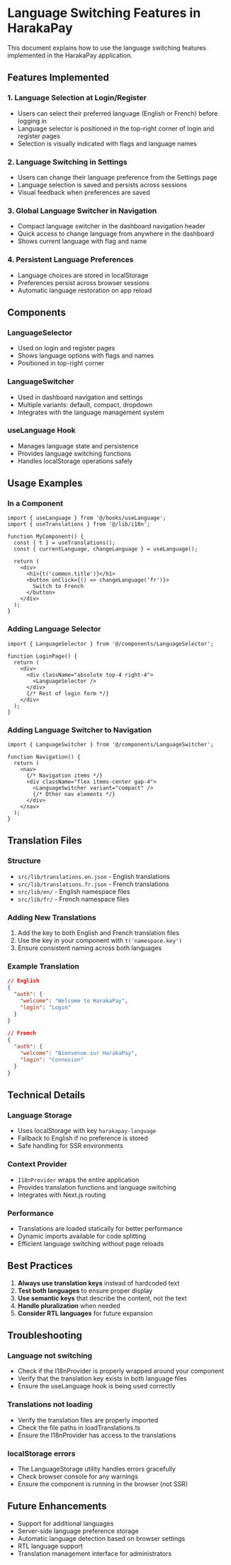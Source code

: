 # Language Switching Features in HarakaPay

This document explains how to use the language switching features implemented in the HarakaPay application.

## Features Implemented

### 1. Language Selection at Login/Register
- Users can select their preferred language (English or French) before logging in
- Language selector is positioned in the top-right corner of login and register pages
- Selection is visually indicated with flags and language names

### 2. Language Switching in Settings
- Users can change their language preference from the Settings page
- Language selection is saved and persists across sessions
- Visual feedback when preferences are saved

### 3. Global Language Switcher in Navigation
- Compact language switcher in the dashboard navigation header
- Quick access to change language from anywhere in the dashboard
- Shows current language with flag and name

### 4. Persistent Language Preferences
- Language choices are stored in localStorage
- Preferences persist across browser sessions
- Automatic language restoration on app reload

## Components

### LanguageSelector
- Used on login and register pages
- Shows language options with flags and names
- Positioned in top-right corner

### LanguageSwitcher
- Used in dashboard navigation and settings
- Multiple variants: default, compact, dropdown
- Integrates with the language management system

### useLanguage Hook
- Manages language state and persistence
- Provides language switching functions
- Handles localStorage operations safely

## Usage Examples

### In a Component
```tsx
import { useLanguage } from '@/hooks/useLanguage';
import { useTranslations } from '@/lib/i18n';

function MyComponent() {
  const { t } = useTranslations();
  const { currentLanguage, changeLanguage } = useLanguage();

  return (
    <div>
      <h1>{t('common.title')}</h1>
      <button onClick={() => changeLanguage('fr')}>
        Switch to French
      </button>
    </div>
  );
}
```

### Adding Language Selector
```tsx
import { LanguageSelector } from '@/components/LanguageSelector';

function LoginPage() {
  return (
    <div>
      <div className="absolute top-4 right-4">
        <LanguageSelector />
      </div>
      {/* Rest of login form */}
    </div>
  );
}
```

### Adding Language Switcher to Navigation
```tsx
import { LanguageSwitcher } from '@/components/LanguageSwitcher';

function Navigation() {
  return (
    <nav>
      {/* Navigation items */}
      <div className="flex items-center gap-4">
        <LanguageSwitcher variant="compact" />
        {/* Other nav elements */}
      </div>
    </nav>
  );
}
```

## Translation Files

### Structure
- `src/lib/translations.en.json` - English translations
- `src/lib/translations.fr.json` - French translations
- `src/lib/en/` - English namespace files
- `src/lib/fr/` - French namespace files

### Adding New Translations
1. Add the key to both English and French translation files
2. Use the key in your component with `t('namespace.key')`
3. Ensure consistent naming across both languages

### Example Translation
```json
// English
{
  "auth": {
    "welcome": "Welcome to HarakaPay",
    "login": "Login"
  }
}

// French
{
  "auth": {
    "welcome": "Bienvenue sur HarakaPay",
    "login": "Connexion"
  }
}
```

## Technical Details

### Language Storage
- Uses localStorage with key `harakapay-language`
- Fallback to English if no preference is stored
- Safe handling for SSR environments

### Context Provider
- `I18nProvider` wraps the entire application
- Provides translation functions and language switching
- Integrates with Next.js routing

### Performance
- Translations are loaded statically for better performance
- Dynamic imports available for code splitting
- Efficient language switching without page reloads

## Best Practices

1. **Always use translation keys** instead of hardcoded text
2. **Test both languages** to ensure proper display
3. **Use semantic keys** that describe the content, not the text
4. **Handle pluralization** when needed
5. **Consider RTL languages** for future expansion

## Troubleshooting

### Language not switching
- Check if the I18nProvider is properly wrapped around your component
- Verify that the translation key exists in both language files
- Ensure the useLanguage hook is being used correctly

### Translations not loading
- Verify the translation files are properly imported
- Check the file paths in loadTranslations.ts
- Ensure the I18nProvider has access to the translations

### localStorage errors
- The LanguageStorage utility handles errors gracefully
- Check browser console for any warnings
- Ensure the component is running in the browser (not SSR)

## Future Enhancements

- Support for additional languages
- Server-side language preference storage
- Automatic language detection based on browser settings
- RTL language support
- Translation management interface for administrators
